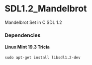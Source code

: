 # SDL1.2_Mandelbrot
Mandelbrot Set in C SDL 1.2

### Dependencies
#### Linux Mint 19.3 Tricia
` sudo apt-get install libsdl1.2-dev `

